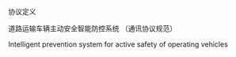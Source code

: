 协议定义

道路运输车辆主动安全智能防控系统
（通讯协议规范）

Intelligent prevention system for active safety of operating vehicles
